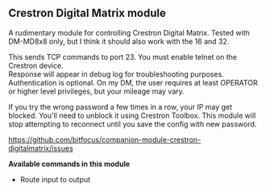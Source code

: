 ## Crestron Digital Matrix module

A rudimentary module for controlling Crestron Digital Matrix.  Tested with DM-MD8x8 only, but I think it should also work with the 16 and 32.

This sends TCP commands to port 23.  You must enable telnet on the Crestron device.  
Response will appear in debug log for troubleshooting purposes.  
Authentication is optional.  On my DM, the user requires at least OPERATOR or higher level privileges, but your mileage may vary.  

If you try the wrong password a few times in a row, your IP may get blocked.  You'll need to unblock it using Crestron Toolbox.  This module will stop attempting to reconnect until you save the config with new password.

https://github.com/bitfocus/companion-module-crestron-digitalmatrix/issues

**Available commands in this module**

* Route input to output